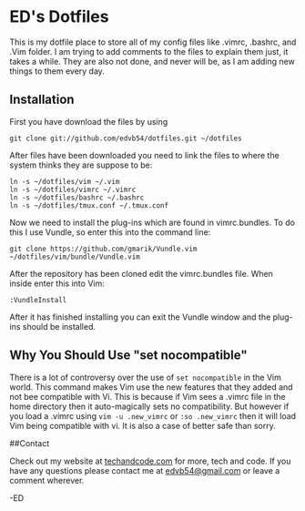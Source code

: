 # ED's Dotfiles

This is my dotfile place to store all of my config files like .vimrc, .bashrc,
and .Vim folder. I am trying to add comments to the files to explain them just,
it takes a while. They are also not done, and never will be, as I am adding new
things to them every day.

## Installation

First you have download the files by using

	git clone git://github.com/edvb54/dotfiles.git ~/dotfiles

After files have been downloaded you need to link the files to where the system
thinks they are suppose to be:

	ln -s ~/dotfiles/vim ~/.vim
	ln -s ~/dotfiles/vimrc ~/.vimrc
	ln -s ~/dotfiles/bashrc ~/.bashrc
	ln -s ~/dotfiles/tmux.conf ~/.tmux.conf

Now we need to install the plug-ins which are found in vimrc.bundles. To do this
I use Vundle, so enter this into the command line:

	git clone https://github.com/gmarik/Vundle.vim ~/dotfiles/vim/bundle/Vundle.vim

After the repository has been cloned edit the vimrc.bundles file. When inside
enter this into Vim:

	:VundleInstall

After it has finished installing you can exit the Vundle window and the plug-ins
should be installed.

## Why You Should Use "set nocompatible"

There is a lot of controversy over the use of `set nocompatible` in the
Vim world. This command makes Vim use the new features that they added and
not bee compatible with Vi. This is because if Vim sees a .vimrc file in
the home directory then it auto-magically sets no compatibility. But
however if you load a .vimrc using `vim -u .new_vimrc` or `:so .new_vimrc`
then it will load Vim being compatible with vi. It is also a case of
better safe than sorry.

##Contact

Check out my website at [techandcode.com](http://techandcode.com) for more,
tech and code. If you have any questions please contact me at
edvb54@gmail.com or leave a comment wherever.

-ED
